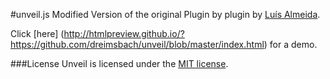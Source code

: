 #unveil.js 
Modified Version of the original Plugin by plugin by [Luís Almeida](https://github.com/luis-almeida/unveil).

Click [here] (http://htmlpreview.github.io/?https://github.com/dreimsbach/unveil/blob/master/index.html) for a demo.

###License
Unveil is licensed under the [MIT license](http://opensource.org/licenses/MIT).
